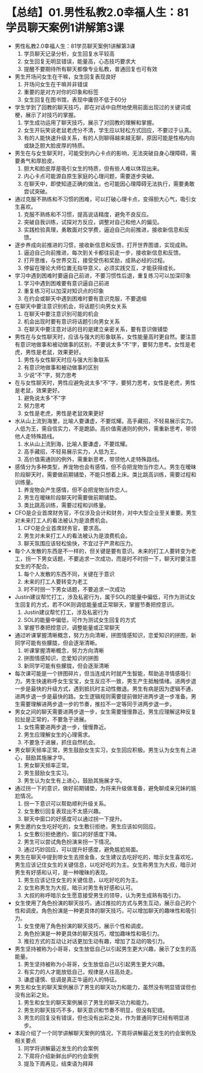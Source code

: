 # 【总结】01.男性私教2.0幸福人生：81学员聊天案例1讲解第3课

-   男性私教2.0幸福人生：81学员聊天案例1讲解第3课
    1.  学员聊天记录分析，女生回复水平较高
    2.  女生回复无明显错误，能量高，心态技巧要求大
    3.  提醒不要期待所有聊天都像专业私教，普通回复也可有效
-   男生开场问女生在干嘛，女生回复表现良好
    1.  开场问女生在干嘛并非错误
    2.  重要的是对方对你的印象和标签
    3.  女生回复在图书馆，表现中庸但不低于60分
-   学生学到了回教的聊天技巧，即在对话中自然地使用前面出现过的关键词或梗，展示了对技巧的掌握。
    1.  学生成功运用了聊天技巧，展示了对回教的理解和掌握。
    2.  女生开玩笑说老鼠老虎分不清，学生应以轻松方式回应，不要过于认真。
    3.  有的人能快速升级关系，有的人则聊得越来越无聊，原因可能是性格内向或缺乏胆大脸皮厚的特质。
-   男生在与女生聊天时，可能受到内心卡点的影响，无法突破自身心理障碍，需要勇气和厚脸皮。
    1.  胆大和脸皮厚是吸引女生的特质，但有些人难以体现出来。
    2.  内心卡点可能源自原生家庭的心理问题，需要逐步突破。
    3.  在聊天中，即使知道正确的做法，也可能因心理障碍无法执行，需要勇敢尝试突破。
-   通过克服不熟练和不习惯的困难，可以打破心理卡点，变得胆大心气，吸引女生喜欢。
    1.  克服不熟练和不习惯，提高说话精度，避免不良反应。
    2.  突破自我训练，试探对方反应，调整对自己和他人的偏见。
    3.  实践检验真理，勇敢面对交学费，逼迫自己向前推进，接收新信息和反馈。
-   逐步养成向前推进的习惯，接收新信息和反馈，打开世界图谱，实现成熟。
    1.  逼迫自己向前推进，每次到关卡都往前走一步，接收新信息和反馈。
    2.  打开思维，与世界交互，接受受伤和奖励，成熟必经的过程。
    3.  停留在理论大师位置无指导意义，必须实践交互，才能获得成长。
-   学习中遇到困难时要逼自己前进，不要习惯性后退，重复练习可以加深印象
    1.  学习中遇到困难要有意识逼自己前进
    2.  重复练习可以加深对知识点的印象
    3.  在约会或聊天中遇到困难时要有意识克服，不要退缩
-   在聊天中要注意识别机会，将话题引向男女关系
    1.  在聊天中要注意识别可能的机会
    2.  机会出现时要有意识将话题引向男女关系
    3.  在聊天中要注意对话的目的是建立亲密关系，要有意识做铺垫
-   男性在与女性聊天时，应该与强大的形象联系，女性能量高时更自然。要注意有意识地做事和被动做事的区别，不要说太多“不”字，要努力思考。女性是老虎，男性是老鼠，效果更好。
    1.  男性与女性聊天时应与强大形象联系
    2.  有意识地做事和被动做事的区别
    3.  少说“不”字，努力思考
-   在与女性聊天时，男性应避免说太多“不”字，要努力思考，女性是老虎，男性是老鼠，效果更好。
    1.  避免说太多“不”字
    2.  努力思考
    3.  女性是老虎，男性是老鼠效果更好
-   水从山上流到海里，比喻人要谦虚，不要炫耀。高手藏招，不轻易展示实力。人低为王，需自信实力，不是跪舔。高价值需通则的例外，需重新思考，带领他人走特殊路线。
    1.  水从山上流到海，比喻人要谦虚，不要炫耀。
    2.  高手藏招，不轻易展示实力，人低为王。
    3.  高价值需通则的例外，需重新思考，带领他人走特殊路线。
-   感情分为多种类型，养宠物也会有感情，但不会把宠物当作恋人。男生在暧昧阶段聊天时，需要做前期铺垫，不能只想着上床。类比跳高训练，需要过程和训练量。
    1.  养宠物会产生感情，但不会把宠物当作恋人。
    2.  男生在暧昧阶段聊天时需要做前期铺垫。
    3.  类比跳高训练，需要过程和训练量。
-   CFO是企业首席财务官，不仅涉及会计和财务，对中大型企业至关重要。男生对未来打工人的看法被认为是浪费机会。
    1.  CFO是企业首席财务官，要求高。
    2.  男生对未来打工人的看法被认为是浪费机会。
    3.  聊天氛围应该轻松愉快，不宜过于严肃和压力。
-   每个人发散的东西是不一样的，但关键是要有意识。未来的打工人要转变为老工，拐一下男女话题，不要追求一次成功，而是时不时拐一下，聊天时要注意女生的不配合。
    1.  每个人发散的东西不同，关键在于意识
    2.  未来的打工人要转变为老工
    3.  时不时拐一下男女话题，不要追求一次成功
-   Justin建议帮忙打工，涉及私密行为，属于SOL的能量中偏低，可作为测试女生回复的方式，若不OK则调低能量或正常聊天，掌握节奏把控意识。
    1.  Justin建议帮忙打工，涉及私密行为
    2.  SOL的能量中偏低，可作为测试女生回复的方式
    3.  掌握节奏把控意识，调整能量或正常聊天
-   通过听课掌握清晰概念，努力方向清晰，拼图情感知识，恋爱知识的拼图，新同学可能有些朦胧，但会逐渐清晰。
    1.  听课掌握清晰概念，努力方向清晰
    2.  拼图情感知识，恋爱知识的拼图
    3.  新同学可能有些朦胧，但会逐渐清晰
-   每次课可能是一个拼图碎片，但当连成片时就产生智能，帮助追寻情感吸引力。男生快速称呼女生宝宝，女生反应不一致，男生产生抵触情绪。进两步退一步是最快的升级方式，遇到抵抗时主动性撤退。男生有病是因为逻辑不通，进两步退一步是最快的路。女生逻辑规则需要提前做好进两步退一步准备。男生需要理解进两步退一步的节奏，推拉不一定等同于进两步退一步。
-   男女之间的聊天需要进两步退一步，女生需要慢慢靠近。男生应理解这种反复拉扯是正常的，不要急于进展。
    1.  女性需要进两步退一步，慢慢靠近。
    2.  男生应理解女生的心理需求。
    3.  不要急于进展，抓住自然机会。
-   男女聊天频率正常，男生鼓励女生实习，女生回应积极。男生认为女生有上进心，鼓励其施展才华。
    1.  男女聊天频率正常。
    2.  男生鼓励女生实习。
    3.  男生认为女生有上进心，鼓励其施展才华。
-   通过拐一下的意识，做好前期铺垫，为将来升级做准备，避免聊成亲兄妹的尴尬情况。
    1.  拐一下意识可以帮助顺利升级关系。
    2.  女生敷衍回复表现出不太感兴趣。
    3.  聊天中窗口的好感度可以通过拐一下提升。
-   男生邀约女生吃好吃的，女生敷衍拒绝，男生应该如何回应。
    1.  女生敷衍拒绝邀约，窗口的好感度下降。
    2.  男生可以尝试角色扮演来拐一下情况。
    3.  通过巧妙回应，可以提升好感度，避免尴尬局面。
-   男生在聊天中提到带女生去捞金鱼，女生建议去吃好吃的，暗示女生喜欢吃，男生应该记住女生的关键信息，以吃好吃的为主。女生称男生为大叔，暗示对男生有好感和认可，是一种暧昧的表现。
    1.  男生应该记住女生的关键信息，以吃好吃的为主。
    2.  女生称男生为大叔，暗示对男生有好感和认可。
    3.  大叔的称呼暗示女生愿意接受男生的领导，认为男生成熟有吸引力。
-   女生使用了角色扮演的聊天技巧，通过推拉的方式与男生互动，展示自己的个性和调皮。角色扮演是一种更具体的聊天技巧，可以增加聊天的趣味性和吸引力。
    1.  女生使用了角色扮演的聊天技巧，展示个性和调皮。
    2.  角色扮演是一种更具体的聊天技巧，增加趣味性和吸引力。
    3.  推拉方式的互动让对话更加生动有趣，增加了互动的吸引力。
-   男生坚持被称为小哥哥，女生放低自己以引起男生更大兴趣，展示了女生的高能量。
    1.  男生坚持被称为小哥哥，女生放低自己以引起男生更大兴趣。
    2.  有实力的人才能放低自己，规律是人往高处走。
    3.  谦虚谨慎、低调是真正牛逼的人的特征。
-   男生和女生的聊天案例展示了男生的聊天功力和能力，虽然没有明显错误但也没有出彩之处。
    1.  男生和女生的聊天案例展示了男生的聊天功力和能力。
    2.  男生的聊天技巧不多，聊天意识和节奏不明显，但没有犯错。
    3.  男生的回复没有错误，但也没有出彩之处，作为普通同学已经有明显进步。
-   本段介绍了一个同学讲解聊天案例的情况，下周将讲解最近发生的约会案例及相关要点
    1.  同学将讲解最近发生的约会案例
    2.  下周将介绍新鲜出炉的约会案例
    3.  提及下周再见，结束语为拜拜